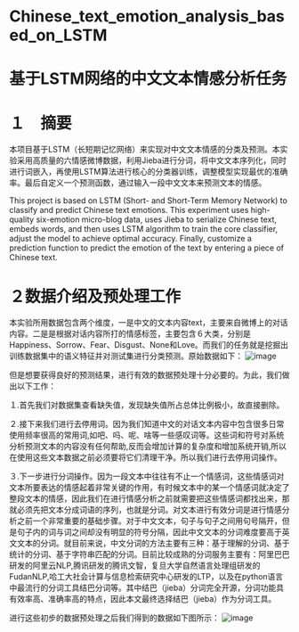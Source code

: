 # Chinese_text_emotion_analysis_based_on_LSTM
# 基于LSTM网络的中文文本情感分析任务
# １　摘要
本项目基于LSTM（长短期记忆网络）来实现对中文文本情感的分类及预测。本实验采用高质量的六情感微博数据，利用Jieba进行分词，将中文文本序列化，同时进行词嵌入，再使用LSTM算法进行核心的分类器训练，调整模型实现最优的准确率。最后自定义一个预测函数，通过输入一段中文文本来预测文本的情感。

This project is based on LSTM (Short- and Short-Term Memory Network) to classify and predict Chinese text emotions. This experiment uses high-quality six-emotion micro-blog data, uses Jieba to serialize Chinese text, embeds words, and then uses LSTM algorithm to train the core classifier, adjust the model to achieve optimal accuracy. Finally, customize a prediction function to predict the emotion of the text by entering a piece of Chinese text.

# ２数据介绍及预处理工作
本实验所用数据包含两个维度，一是中文的文本内容text，主要来自微博上的对话内容。二是是根据对话内容所打的情感标签，主要包含６大类，分别是Happiness、Sorrow、Fear、Disgust、None和Love。而我们的任务就是挖掘出训练数据集中的语义特征并对测试集进行分类预测。原始数据如下：
![image](https://user-images.githubusercontent.com/65441161/143911565-84c52c4b-6612-4ed6-8bef-91f67dd5e025.png)

但是想要获得良好的预测结果，进行有效的数据预处理十分必要的。为此，我们做出以下工作：

１.首先我们对数据集查看缺失值，发现缺失值所占总体比例极小，故直接删除。

２.接下来我们进行去停用词。因为我们知道中文的对话文本内容中包含很多日常使用频率很高的常用词,如吧、吗、呢、啥等一些感叹词等。这些词和符号对系统分析预测文本的内容没有任何帮助,反而会增加计算的复杂度和增加系统开销,所以在使用这些文本数据之前必须要将它们清理干净。所以我们进行去停用词操作。

３.下一步进行分词操作。因为一段文本中往往有不止一个情感词，这些情感词对文本所要表达的情感起着非常关键的作用，有时候文本中的某一个情感词就决定了整段文本的情感，因此我们在进行情感分析之前就需要把这些情感词都找出来，那就必须先把文本分成词语的序列，也就是分词。对文本进行有效分词是进行情感分析之前一个非常重要的基础步骤。对于中文文本，句子与句子之间用句号隔开，但是句子内的词与词之间却没有明显的符号分隔，因此中文文本的分词难度要高于英文文本的分词。就目前来说，中文分词的方法主要有三种：基于理解的分词、基于统计的分词、基于字符串匹配的分词。目前比较成熟的分词服务主要有：阿里巴巴研发的阿里云NLP,腾讯研发的腾讯文智，复旦大学自然语言处理组研发的FudanNLP,哈工大社会计算与信息检索研究中心研发的LTP，以及在python语言中最流行的分词工具结巴分词等。其中结巴（jieba）分词完全开源，分词功能具有效率高、准确率高的特点，因此本文最终选择结巴（jieba）作为分词工具。

进行这些初步的数据预处理之后我们得到的数据如下图所示：
![image](https://user-images.githubusercontent.com/65441161/143913601-55f7b2ff-bce8-408c-889b-2c6f7e3824d8.png)



